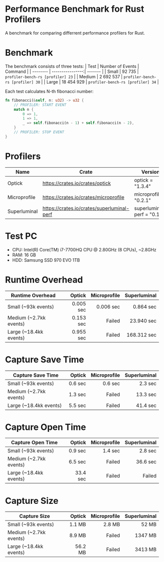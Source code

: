 # Performance Benchmark for Rust Profilers
A benchmark for comparing differrent performance profilers for Rust.

# Benchmark
The benchmark consists of three tests:
| Test     | Number of Events | Command |
| -------- | ----------------:| ------- |
| Small    | 92 735     | `profiler-bench-rs [profiler] 23` |
| Medium   | 2 692 537  | `profiler-bench-rs [profiler] 30` |
| Large    | 18 454 929 | `profiler-bench-rs [profiler] 34` |

Each test calculates N-th fibonacci number:
```rust
fn fibonacci(&self, n: u32) -> u32 {
    // PROFILER: START EVENT
    match n {
        0 => 1,
        1 => 1,
        _ => self.fibonacci(n - 1) + self.fibonacci(n - 2),
    }
    // PROFILER: STOP EVENT
}
```
# Profilers
| Name | Crate | Version |
| ---- | ----- | ------- |
| Optick | https://crates.io/crates/optick | optick = "1.3.4" |
| Microprofile | https://crates.io/crates/microprofile | microprofile = "0.2.1" |
| Superluminal | https://crates.io/crates/superluminal-perf | superluminal-perf = "0.1.1" |


# Test PC
* CPU: Intel(R) Core(TM) i7-7700HQ CPU @ 2.80GHz (8 CPUs), ~2.8GHz
* RAM: 16 GB
* HDD: Samsung SSD 970 EVO 1TB

# Runtime Overhead
| Runtime Overhead       | Optick    | Microprofile | Superluminal |
| ---------------------- | ---------:| ------------:| ------------:|
| Small (~93k events)    | 0.005 sec | 0.006 sec    | 0.864 sec    |
| Medium (~2.7kk events) | 0.153 sec | Failed       | 23.940 sec   |
| Large (~18.4kk events) | 0.955 sec | Failed       | 168.312 sec  |

# Capture Save Time
| Capture Save Time      | Optick    | Microprofile | Superluminal |
| ---------------------- | ---------:| ------------:| ------------:|
| Small (~93k events)    | 0.6 sec   | 0.6 sec      | 2.3 sec      |
| Medium (~2.7kk events) | 1.3 sec   | Failed       | 13.3 sec     |
| Large (~18.4kk events) | 5.5 sec   | Failed       | 41.4 sec     |

# Capture Open Time
| Capture Open Time      | Optick    | Microprofile | Superluminal |
| ---------------------- | ---------:| ------------:| ------------:|
| Small (~93k events)    | 0.9 sec   | 1.4 sec      | 2.8 sec      |
| Medium (~2.7kk events) | 6.5 sec   | Failed       | 36.6 sec     |
| Large (~18.4kk events) | 33.4 sec  | Failed       | Failed       |

# Capture Size
| Capture Size           | Optick    | Microprofile | Superluminal |
| ---------------------- | ---------:| ------------:| ------------:|
| Small (~93k events)    | 1.1 MB    | 2.8 MB       | 52 MB        |
| Medium (~2.7kk events) | 8.9 MB    | Failed       | 1347 MB      |
| Large (~18.4kk events) | 56.2 MB   | Failed       | 3413 MB      |

